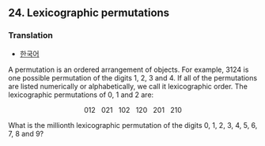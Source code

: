 ## 24. Lexicographic permutations

### Translation
* [한국어](./translation-ko.md)

A permutation is an ordered arrangement of objects. For example, 3124 is one possible permutation of the digits 1, 2, 3 and 4. If all of the permutations are listed numerically or alphabetically, we call it lexicographic order. The lexicographic permutations of 0, 1 and 2 are:

<p align="center">
  012&nbsp;&nbsp;&nbsp;021&nbsp;&nbsp;&nbsp;102&nbsp;&nbsp;&nbsp;120&nbsp;&nbsp;&nbsp;201&nbsp;&nbsp;&nbsp;210
</p>

What is the millionth lexicographic permutation of the digits 0, 1, 2, 3, 4, 5, 6, 7, 8 and 9?
